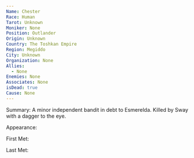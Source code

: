 ```yaml
---
Name: Chester
Race: Human
Tarot: Unknown
Moniker: None
Position: Outlander
Origin: Unknown
Country: The Toshkan Empire
Region: Megiddo
City: Unknown
Organization: None
Allies:
  - None
Enemies: None
Associates: None
isDead: true
Cause: None
---
```

Summary:
A minor independent bandit in debt to Esmerelda. Killed by Sway with a dagger to the eye.

Appearance: 

First Met: 

Last Met: 

